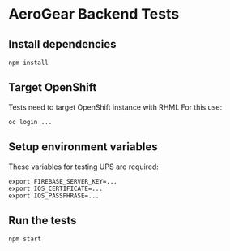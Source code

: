 # AeroGear Backend Tests

## Install dependencies

```
npm install
```

## Target OpenShift

Tests need to target OpenShift instance with RHMI. For this use:

```
oc login ...
```

## Setup environment variables

These variables for testing UPS are required:

```
export FIREBASE_SERVER_KEY=...
export IOS_CERTIFICATE=...
export IOS_PASSPHRASE=...
```

## Run the tests

```
npm start
```
